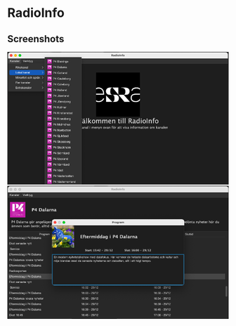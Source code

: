 # RadioInfo

## Screenshots
![Channel Menu Screenshot](photos/RadioInfoChannelMenu.png)
![Program](photos/RadioInfo.png)
